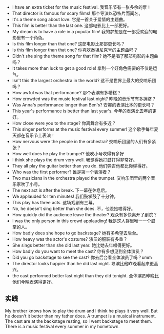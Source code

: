 - I have an extra ticket for the music festival.  我音乐节有一张多余的票！
- That director is famous for scary films! 那个导演以恐怖片而闻名。
- It's a theme song about love. 它是一首关于爱情的主题曲。
- This film is better than the last one. 这部电影比上一部更好。
- My dream is to have a role in a popular film! 我的梦想是在一部受欢迎的电影里有一个角色。
- Is this film longer than that one? 这部电影比那部更长吗？
- Is this film longer than that one? 你喜欢泰坦尼克号的主题曲吗？
- Didn't she sing the theme song for that film? 她不是唱了那部电影的主题曲吗？
- It takes more than luck to get a good role! 拿到一个好角色需要的不仅是运气。
- Isn't this the largest orchestra in the world?   这不是世界上最大的交响乐团吗？
- How awful was that performance? 那个表演有多糟糕？
- How crowded was the music festival last night? 昨晚的音乐节有多拥挤？
- Was Anna's performance longer than Ben's? 安娜的表演比本的更长吗？
- This year's performance is better than last year's. 今年的表演比去年的更好。
- How close were you to the stage? 你离舞台有多近？
- This singer performs at the music festival every summer! 这个歌手每年夏天都在音乐节上表演！
- How nervous were the people in the orchestra? 交响乐团里的人们有多紧张？
- How well does he play the trumpet? 他吹小号吹得有多好
- I think she plays the drum very well. 我觉得她打鼓打得非常好。
- They all play the guitar better than you do. 他们弹吉他都比你弹得好。
- Who was the first performer? 谁是第一个表演者？
- Two musicians in the orchestra played the trumpet. 交响乐团里的两个音乐家吹了小号。
- The next act is after the break. 下一幕在休息后。
- We applauded for ten minutes! 我们鼓掌鼓了十分钟。
- This play has three acts. 这场戏剧有三幕。
- No, he doesn't sing better than she does. 不，他没她唱得好。 
- How quickly did the audience leave the theater? 观众有多快离开了剧院？
- I was the only person in this crowd applauding! 我是这人群里唯一一个鼓掌的人。
- How badly does she hope to go backstage? 她有多希望去后台。
- How heavy was the actor's costume? 演员的服装有多重？
- She sings better than she did last year. 她比她去年唱得更好。
- How badly do you want to meet the cast? 你有多想见到全体演员？
- Did you go backstage to see the cast? 你去后台看全体演员了吗？umm
- The director looks happier than he did last night. 导演比他昨晚看起来更高兴。
- the cast performed better last night than they did tonight. 全体演员昨晚比他们今晚表演得更好。

## 实践

My brother knows how to play the drum and I think he plays it very well. But he doesn't it better than my father does.
A trumpet is a musical instrument.
The cast are at the backstage resting, so I went backstage to meet them.
There is a music festival every summer in my hometown.
